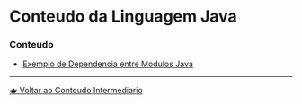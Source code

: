 # Conteudo da Linguagem Java

### Conteudo

- [Exemplo de Dependencia entre Modulos Java](exampleModule/README.md)

---

[🫖 Voltar ao Conteudo Intermediario](./README.md)